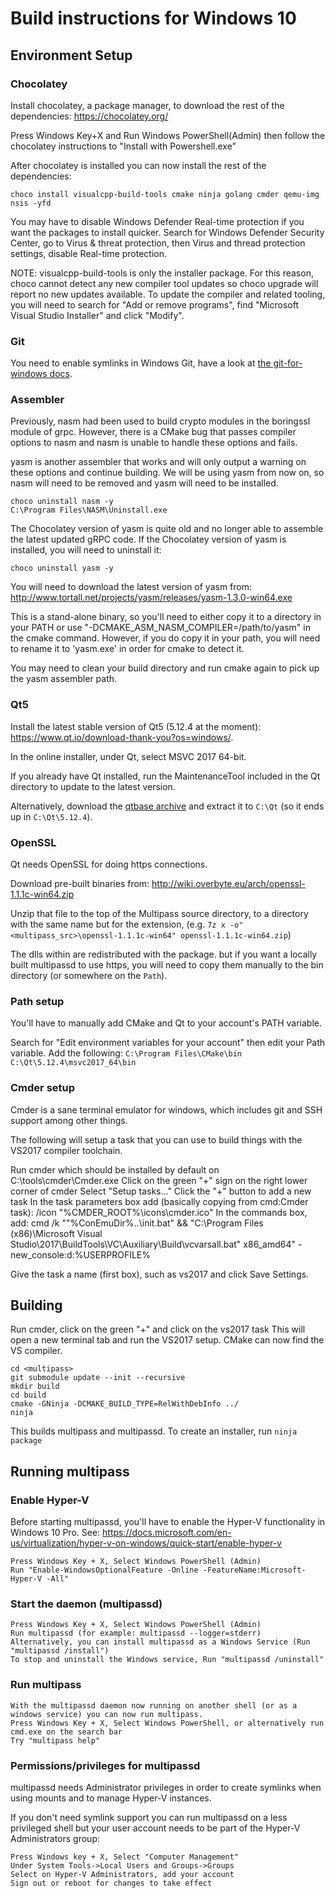 Build instructions for Windows 10
=================================

Environment Setup
-----------------
### Chocolatey
Install chocolatey, a package manager, to download the rest of the dependencies: <https://chocolatey.org/>

Press Windows Key+X and Run Windows PowerShell(Admin) then follow the chocolatey instructions to "Install with Powershell.exe"

After chocolatey is installed you can now install the rest of the dependencies:

    choco install visualcpp-build-tools cmake ninja golang cmder qemu-img nsis -yfd

You may have to disable Windows Defender Real-time protection if you want the packages to install quicker.
Search for Windows Defender Security Center, go to Virus & threat protection, then Virus and thread protection settings, disable Real-time protection.

NOTE: visualcpp-build-tools is only the installer package. For this reason, choco cannot detect any new compiler tool updates so choco upgrade
will report no new updates available. To update the compiler and related tooling, you will need to search for "Add or remove programs",
find "Microsoft Visual Studio Installer" and click "Modify".

### Git
You need to enable symlinks in Windows Git, have a look at [the git-for-windows docs](https://github.com/git-for-windows/git/wiki/Symbolic-Links).

### Assembler
Previously, nasm had been used to build crypto modules in the boringssl module of grpc. However, there is a CMake bug that passes compiler options to nasm and nasm is unable to handle these options and fails.

yasm is another assembler that works and will only output a warning on these options and continue building. We will be using yasm from now on, so nasm will need to be removed and yasm will need to be installed.

    choco uninstall nasm -y
    C:\Program Files\NASM\Uninstall.exe

The Chocolatey version of yasm is quite old and no longer able to assemble the latest updated gRPC code. If the Chocolatey version of yasm is installed, you will need to uninstall it:

    choco uninstall yasm -y

You will need to download the latest version of yasm from: http://www.tortall.net/projects/yasm/releases/yasm-1.3.0-win64.exe

This is a stand-alone binary, so you'll need to either copy it to a directory in your PATH or use "-DCMAKE_ASM_NASM_COMPILER=/path/to/yasm" in the cmake command. However, if you do copy it in your path, you will need to rename it to 'yasm.exe' in order for cmake to detect it.

You may need to clean your build directory and run cmake again to pick up the yasm assembler path.

### Qt5
Install the latest stable version of Qt5 (5.12.4 at the moment): <https://www.qt.io/download-thank-you?os=windows/>.

In the online installer, under Qt, select MSVC 2017 64-bit.

If you already have Qt installed, run the MaintenanceTool included in the Qt directory to update to the latest version.

Alternatively, download the [qtbase archive](https://download.qt.io/online/qtsdkrepository/windows_x86/desktop/qt5_5124/qt.qt5.5124.win64_msvc2017_64/5.12.4-0-201906140149qtbase-Windows-Windows_10-MSVC2017-Windows-Windows_10-X86_64.7z) and extract it to `C:\Qt` (so it ends up in `C:\Qt\5.12.4`).

### OpenSSL
Qt needs OpenSSL for doing https connections.

Download pre-built binaries from: <http://wiki.overbyte.eu/arch/openssl-1.1.1c-win64.zip>

Unzip that file to the top of the Multipass source directory, to a directory with the same name but for the extension, (e.g. `7z x -o"<multipass_src>\openssl-1.1.1c-win64" openssl-1.1.1c-win64.zip`)

The dlls within are redistributed with the package. but if you want a locally built multipassd to use https, you will need to copy them manually to the bin directory (or somewhere on the `Path`).

### Path setup
You'll have to manually add CMake and Qt to your account's PATH variable.

Search for "Edit environment variables for your account" then edit your Path variable.
Add the following:
     `C:\Program Files\CMake\bin`
     `C:\Qt\5.12.4\msvc2017_64\bin`

### Cmder setup
Cmder is a sane terminal emulator for windows, which includes git and SSH support among other things.

The following will setup a task that you can use to build things with the VS2017 compiler toolchain.

Run cmder which should be installed by default on C:\tools\cmder\Cmder.exe
Click on the green "+" sign on the right lower corner of cmder
Select "Setup tasks..."
Click the "+" button to add a new task
In the  task parameters box add (basically copying from cmd:Cmder task):
    /icon "%CMDER_ROOT%\icons\cmder.ico"
In the commands box, add:
    cmd /k ""%ConEmuDir%\..\init.bat" && "C:\Program Files (x86)\Microsoft Visual Studio\2017\BuildTools\VC\Auxiliary\Build\vcvarsall.bat" x86_amd64" -new_console:d:%USERPROFILE%

Give the task a name (first box), such as vs2017 and click Save Settings.

Building
---------------------------------------

Run cmder, click on the green "+" and click on the vs2017 task
This will open a new terminal tab and run the VS2017 setup. CMake can now find the VS compiler.

    cd <multipass>
    git submodule update --init --recursive
    mkdir build
    cd build
    cmake -GNinja -DCMAKE_BUILD_TYPE=RelWithDebInfo ../
    ninja

This builds multipass and multipassd.
To create an installer, run `ninja package`

Running multipass
---------------------------------------

### Enable Hyper-V
Before starting multipassd, you'll have to enable the Hyper-V functionality in Windows 10 Pro.
See: https://docs.microsoft.com/en-us/virtualization/hyper-v-on-windows/quick-start/enable-hyper-v

    Press Windows Key + X, Select Windows PowerShell (Admin)
    Run "Enable-WindowsOptionalFeature -Online -FeatureName:Microsoft-Hyper-V -All"

### Start the daemon (multipassd)
    Press Windows Key + X, Select Windows PowerShell (Admin)
    Run multipassd (for example: multipassd --logger=stderr)
    Alternatively, you can install multipassd as a Windows Service (Run "multipassd /install")
    To stop and uninstall the Windows service, Run "multipassd /uninstall"

### Run multipass
    With the multipassd daemon now running on another shell (or as a windows service) you can now run multipass.
    Press Windows Key + X, Select Windows PowerShell, or alternatively run cmd.exe on the search bar
    Try "multipass help"

### Permissions/privileges for multipassd
multipassd needs Administrator privileges in order to create symlinks when using mounts and to manage Hyper-V instances.

If you don't need symlink support you can run multipassd on a less privileged shell but your user account
needs to be part of the Hyper-V Administrators group:

    Press Windows key + X, Select "Computer Management"
    Under System Tools->Local Users and Groups->Groups
    Select on Hyper-V Administrators, add your account
    Sign out or reboot for changes to take effect
